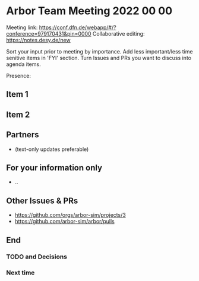 # Arbor Team Meeting 2022 00 00

Meeting link: https://conf.dfn.de/webapp/#/?conference=979170431&pin=0000
Collaborative editing: https://notes.desy.de/new

Sort your input prior to meeting by importance. Add less important/less time senitive items in 'FYI' section.
Turn Issues and PRs you want to discuss into agenda items.

Presence:

## Item 1



## Item 2



## Partners

* (text-only updates preferable)

## For your information only

* ..

## Other Issues & PRs

* https://github.com/orgs/arbor-sim/projects/3
* https://github.com/arbor-sim/arbor/pulls

## End

### TODO and Decisions

### Next time

